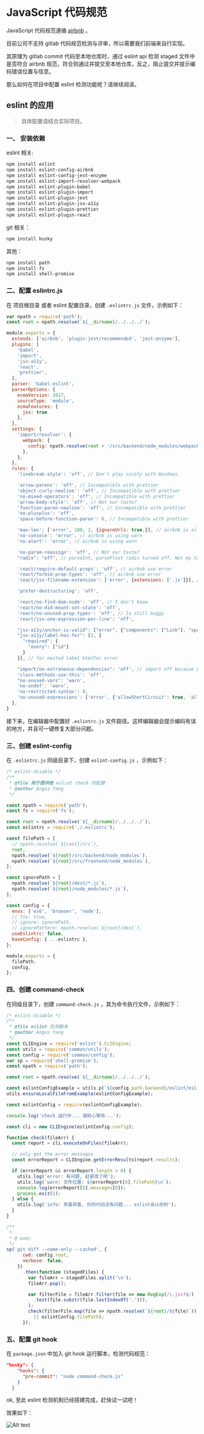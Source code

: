 # JavaScript 代码规范

JavaScript 代码规范遵循 [airbnb](https://github.com/airbnb/javascript) 。

目前公司不支持 gitlab 代码规范检测与评审，所以需要我们前端来自行实现。

其原理为 gitlab commit 代码至本地仓库时，通过 eslint api 检测 staged 文件中是否符合 airbnb 规范，符合则通过并提交至本地仓库，反之，阻止提交并提示编码错误位置与信息。

那么如何在项目中配置 eslint 检测功能呢？请继续阅读。

## eslint 的应用

> 具体配置请结合实际项目。

### 一、 安装依赖

eslint 相关:

```sh
npm install eslint
npm install eslint-config-airbnb
npm install eslint-config-jest-enzyme
npm install eslint-import-resolver-webpack
npm install eslint-plugin-babel
npm install eslint-plugin-import
npm install eslint-plugin-jest
npm install eslint-plugin-jsx-a11y
npm install eslint-plugin-prettier
npm install eslint-plugin-react
```

git 相关：

```sh
npm install husky
```

其他：

```sh
npm install path
npm install fs
npm install shell-promise
```

### 二、配置 eslintrc.js

在 项目根目录 或者 eslint 配置目录，创建 `.eslintrc.js` 文件，示例如下：

```javascript
var npath = require('path');
const root = npath.resolve(`${__dirname}/../../../`);

module.exports = {
  extends: ['airbnb', 'plugin:jest/recommended', 'jest-enzyme'],
  plugins: [
    'babel',
    'import',
    'jsx-a11y',
    'react',
    'prettier',
  ],
  parser: 'babel-eslint',
  parserOptions: {
    ecmaVersion: 2017,
    sourceType: 'module',
    ecmaFeatures: {
      jsx: true
    },
  },
  settings: {
    'import/resolver': {
      webpack: {
        config: npath.resolve(root + '/src/backend/node_modules/webpack-config/webpack.config.base.js'),
      },
    },
  },
  rules: {
    'linebreak-style': 'off', // Don't play nicely with Windows.

    'arrow-parens': 'off', // Incompatible with prettier
    'object-curly-newline': 'off', // Incompatible with prettier
    'no-mixed-operators': 'off', // Incompatible with prettier
    'arrow-body-style': 'off', // Not our taste?
    'function-paren-newline': 'off', // Incompatible with prettier
    'no-plusplus': 'off',
    'space-before-function-paren': 0, // Incompatible with prettier

    'max-len': ['error', 100, 2, {ignoreUrls: true,}], // airbnb is allowing some edge cases
    'no-console': 'error', // airbnb is using warn
    'no-alert': 'error', // airbnb is using warn

    'no-param-reassign': 'off', // Not our taste?
    "radix": "off", // parseInt, parseFloat radix turned off. Not my taste.

    'react/require-default-props': 'off', // airbnb use error
    'react/forbid-prop-types': 'off', // airbnb use error
    'react/jsx-filename-extension': ['error', {extensions: ['.js']}], // airbnb is using .jsx

    'prefer-destructuring': 'off',

    'react/no-find-dom-node': 'off', // I don't know
    'react/no-did-mount-set-state': 'off',
    'react/no-unused-prop-types': 'off', // Is still buggy
    'react/jsx-one-expression-per-line': 'off',

    "jsx-a11y/anchor-is-valid": ["error", {"components": ["Link"], "specialLink": ["to"]}],
    "jsx-a11y/label-has-for": [2, {
      "required": {
        "every": ["id"]
      }
    }], // for nested label htmlFor error

    "import/no-extraneous-dependencies": 'off', // import off because @fe hmm...
    'class-methods-use-this': 'off',
    "no-unused-vars": 'warn',
    'no-undef': 'warn',
    'no-restricted-syntax': 0,
    'no-unused-expressions': ['error', {'allowShortCircuit': true, 'allowTernary': true}],
  },
}
```

接下来，在编辑器中配置好 `.eslintrc.js` 文件路径。这样编辑器会提示编码有误的地方，并且可一键修复大部分问题。

### 三、创建 eslint-config

在 `.eslintrc.js` 同级目录下，创建 `eslint-config.js` ，示例如下：

```javascript
/* eslint-disable */
/**
 * @file 用于提供给 eslint check 的配置
 * @author Angus Yang
 */

const npath = require('path');
const fs = require('fs');

const root = npath.resolve(`${__dirname}/../../../`);
const eslintrc = require('./.eslintrc');

const filePath = [
  // npath.resolve(`${root}/src`),
  root,
  npath.resolve(`${root}/src/backend/node_modules`),
  npath.resolve(`${root}/src/frontend/node_modules`),
];

const ignorePath = [
  npath.resolve(`${root}/dest/*.js`),
  npath.resolve(`${root}/node_modules/*.js`),
];

const config = {
  envs: ['es6', 'browser', 'node'],
  // fix: true,
  // ignore: ignorePath,
  // ignorePattern: npath.resolve(`${root}/dest`),
  useEslintrc: false,
  baseConfig: { ...eslintrc },
};

module.exports = {
  filePath,
  config,
};
```

### 四、创建 command-check

在同级目录下，创建 `command-check.js` ，其为命令执行文件，示例如下：

```javascript
/* eslint-disable */
/**
 * @file eslint 检测脚本
 * @author Angus Yang
 */
const CLIEngine = require('eslint').CLIEngine;
const utils = require('common/utils');
const config = require('common/config');
var sp = require('shell-promise');
const npath = require('path');

const root = npath.resolve(`${__dirname}/../../../`);

const eslintConfigExample = utils.p(`${config.path.backend}/eslint/eslint-config.js`);
utils.ensureLocalFileFromExample(eslintConfigExample);

const eslintConfig = require(eslintConfigExample);

console.log('check 运行中... 请耐心等待...');

const cli = new CLIEngine(eslintConfig.config);

function check(fileArr) {
  const report = cli.executeOnFiles(fileArr);

  // only get the error messages
  const errorReport = CLIEngine.getErrorResults(report.results);

  if (errorReport && errorReport.length > 0) {
    utils.log('error: 有问题, 赶紧改了吧');
    utils.log(`warn: 文件位置: ${errorReport[0].filePath}\n`);
    console.log(errorReport[0].messages[0]);
    process.exit(1);
  } else {
    utils.log('info: 恭喜恭喜, 你的代码没有问题... eslint会认你的');
  }
}

/**
 *
 * @ exec
 */
sp('git diff --name-only --cached', {
      cwd: config.root,
      verbose: false,
    })
      .then(function (stagedFiles) {
        var fileArr = stagedFiles.split('\n');
        fileArr.pop();

        var filterFile = fileArr.filter(file => new RegExp(/\.jsx?$/)
          .test(file.substr(file.lastIndexOf('.'))),
        );
        check(filterFile.map(file => npath.resolve(`${root}/${file}`))
          || eslintConfig.filePath);
      });
```

### 五、配置 git hook

在 `package.json` 中加入 git hook 运行脚本，检测代码规范：

```json
"husky": {
    "hooks": {
      "pre-commit": "node command-check.js"
    }
  }
```

ok, 至此 eslint 检测机制已经搭建完成，赶快试一试吧！

效果如下：

![Alt text](http://10.1.1.216/yangyong/cookbook/raw/master/assets/svg/2019-08-27_15-46-06.svg)

